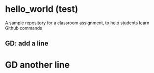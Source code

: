 # hello_world (test)

A sample repository for a classroom assignment, to help students learn Github commands


## GD: add a line

# GD another line

